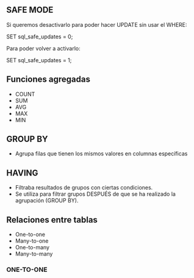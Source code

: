

## SAFE MODE

Si queremos desactivarlo para poder hacer UPDATE sin usar el WHERE:

SET sql_safe_updates = 0;

Para poder volver a activarlo:

SET sql_safe_updates = 1;

## Funciones agregadas 

- COUNT
- SUM
- AVG
- MAX
- MIN

## GROUP BY
- Agrupa filas que tienen los mismos valores en columnas específicas

## HAVING
- Filtraba resultados de grupos con ciertas condiciones.
- Se utiliza para filtrar grupos DESPUÉS de que se ha realizado la agrupación (GROUP BY).

## Relaciones entre tablas
- One-to-one
- Many-to-one
- One-to-many
- Many-to-many

### ONE-TO-ONE




